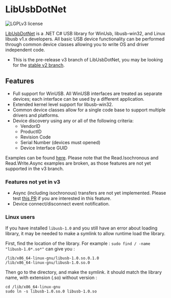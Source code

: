 # LibUsbDotNet
![LGPLv3 license](https://img.shields.io/github/license/LibUsbDotNet/LibUsbDotNet.svg)

[LibUsbDotNet](https://github.com/LibUsbDotNet/LibUsbDotNet) is a .NET C# USB library for WinUsb, libusb-win32, and Linux libusb v1.x developers.
All basic USB device functionality can be performed through common device classes allowing you to write OS and driver independent code.

* This is the pre-release v3 branch of LibUsbDotNet, you may be looking for the [stable v2 branch](https://github.com/LibUsbDotNet/LibUsbDotNet/tree/v2).

## Features
* Full support for WinUSB. All WinUSB interfaces are treated as separate devices; each interface can be used by a different application.
* Extended kernel level support for libusb-win32.
* Common device classes allow for a single code base to support multiple drivers and platforms.
* Device discovery using any or all of the following criteria:
    * VendorID
    * ProductID
    * Revision Code
    * Serial Number (devices must opened)
    * Device Interface GUID

Examples can be found [here](https://github.com/LibUsbDotNet/LibUsbDotNet/tree/master/src/Examples). Please note that the Read.Isochronous and Read.Write.Async examples are broken, as those features are not yet supported in the v3 branch.

### Features not yet in v3
* Async (including isochronous) transfers are not yet implemented. Please test [this PR](https://github.com/LibUsbDotNet/LibUsbDotNet/pull/193) if you are interested in this feature.
* Device connect/disconnect event notification.

### Linux users

If you have installed `libusb-1.0` and you still have an error about loading library, it may be needed to make a symlink to allow runtime load the library.

First, find the location of the library. For example : `sudo find / -name "libusb-1.0*.so*"` can give you :
```
/lib/x86_64-linux-gnu/libusb-1.0.so.0.1.0
/lib/x86_64-linux-gnu/libusb-1.0.so.0
```
Then go to the directory, and make the symlink. it should match the library name, with extension (.so) without version :
```
cd /lib/x86_64-linux-gnu
sudo ln -s libusb-1.0.so.0 libusb-1.0.so
```